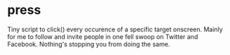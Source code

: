 # press
Tiny script to click() every occurence of a specific target onscreen. Mainly for me to follow and invite people in one fell swoop on Twitter and Facebook. Nothing's stopping you from doing the same. 
